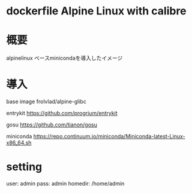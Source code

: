 dockerfile Alpine Linux with calibre
======================================

# 概要
alpinelinux ベースminicondaを導入したイメージ

# 導入

base image
frolvlad/alpine-glibc

entrykit
https://github.com/progrium/entrykit

gosu
https://github.com/tianon/gosu

miniconda
https://repo.continuum.io/miniconda/Miniconda-latest-Linux-x86_64.sh

# setting
user: admin
pass: admin
homedir: /home/admin
